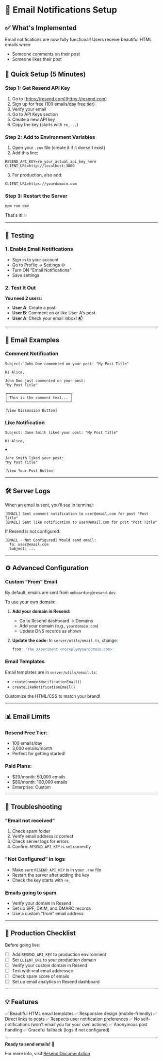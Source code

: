 # 📧 Email Notifications Setup

## ✅ What's Implemented

Email notifications are now fully functional! Users receive beautiful HTML emails when:
- Someone comments on their post
- Someone likes their post

## 🚀 Quick Setup (5 Minutes)

### Step 1: Get Resend API Key

1. Go to [https://resend.com](https://resend.com)
2. Sign up for free (100 emails/day free tier)
3. Verify your email
4. Go to API Keys section
5. Create a new API key
6. Copy the key (starts with `re_...`)

### Step 2: Add to Environment Variables

1. Open your `.env` file (create it if it doesn't exist)
2. Add this line:
```
RESEND_API_KEY=re_your_actual_api_key_here
CLIENT_URL=http://localhost:3000
```

3. For production, also add:
```
CLIENT_URL=https://yourdomain.com
```

### Step 3: Restart the Server

```bash
npm run dev
```

That's it! ✨

---

## 🧪 Testing

### 1. Enable Email Notifications
- Sign in to your account
- Go to Profile → Settings ⚙️
- Turn ON "Email Notifications"
- Save settings

### 2. Test It Out
**You need 2 users:**

- **User A**: Create a post
- **User B**: Comment on or like User A's post
- **User A**: Check your email inbox! 📬

---

## 📧 Email Examples

### Comment Notification
```
Subject: John Doe commented on your post: "My Post Title"

Hi Alice,

John Doe just commented on your post:
"My Post Title"

┌─────────────────────────────┐
│ This is the comment text... │
└─────────────────────────────┘

[View Discussion Button]
```

### Like Notification
```
Subject: Jane Smith liked your post: "My Post Title"

Hi Alice,

❤️

Jane Smith liked your post:
"My Post Title"

[View Your Post Button]
```

---

## 🛠️ Server Logs

When an email is sent, you'll see in terminal:
```
[EMAIL] Sent comment notification to user@email.com for post "Post Title"
[EMAIL] Sent like notification to user@email.com for post "Post Title"
```

If Resend is not configured:
```
[EMAIL - Not Configured] Would send email:
  To: user@email.com
  Subject: ...
```

---

## ⚙️ Advanced Configuration

### Custom "From" Email

By default, emails are sent from `onboarding@resend.dev`.

To use your own domain:

1. **Add your domain in Resend:**
   - Go to Resend dashboard → Domains
   - Add your domain (e.g., `yourdomain.com`)
   - Update DNS records as shown

2. **Update the code:**
   In `server/utils/email.ts`, change:
   ```typescript
   from: 'The XXperiment <noreply@yourdomain.com>'
   ```

### Email Templates

Email templates are in `server/utils/email.ts`:
- `createCommentNotificationEmail()`
- `createLikeNotificationEmail()`

Customize the HTML/CSS to match your brand!

---

## 📊 Email Limits

### Resend Free Tier:
- 100 emails/day
- 3,000 emails/month
- Perfect for getting started!

### Paid Plans:
- $20/month: 50,000 emails
- $80/month: 100,000 emails
- Enterprise: Custom

---

## 🔧 Troubleshooting

### "Email not received"
1. Check spam folder
2. Verify email address is correct
3. Check server logs for errors
4. Confirm `RESEND_API_KEY` is set correctly

### "Not Configured" in logs
- Make sure `RESEND_API_KEY` is in your `.env` file
- Restart the server after adding the key
- Check the key starts with `re_`

### Emails going to spam
- Verify your domain in Resend
- Set up SPF, DKIM, and DMARC records
- Use a custom "from" email address

---

## 🎯 Production Checklist

Before going live:

- [ ] Add `RESEND_API_KEY` to production environment
- [ ] Set `CLIENT_URL` to your production domain
- [ ] Verify your custom domain in Resend
- [ ] Test with real email addresses
- [ ] Check spam score of emails
- [ ] Set up email analytics in Resend dashboard

---

## 💡 Features

✅ Beautiful HTML email templates
✅ Responsive design (mobile-friendly)
✅ Direct links to posts
✅ Respects user notification preferences
✅ No self-notifications (won't email you for your own actions)
✅ Anonymous post handling
✅ Graceful fallback (logs if not configured)

---

**Ready to send emails!** 🚀

For more info, visit [Resend Documentation](https://resend.com/docs)


